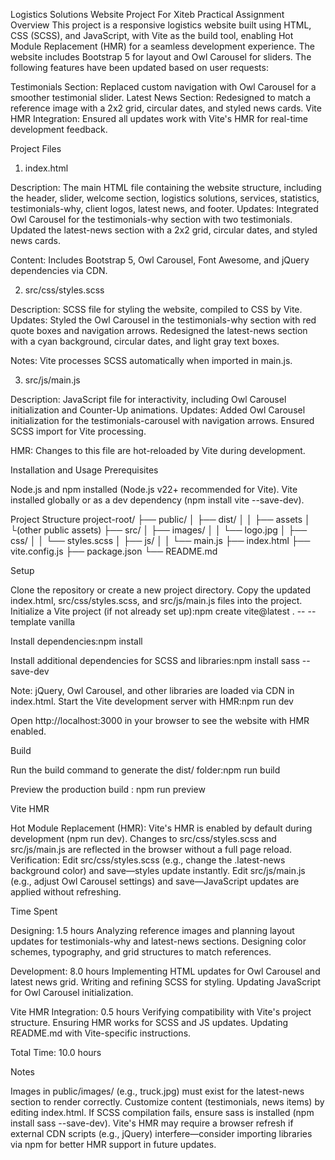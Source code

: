 Logistics Solutions Website Project For Xiteb Practical Assignment
Overview
This project is a responsive logistics website built using HTML, CSS (SCSS), and JavaScript, with Vite as the build tool, enabling Hot Module Replacement (HMR) for a seamless development experience. The website includes Bootstrap 5 for layout and Owl Carousel for sliders. The following features have been updated based on user requests:

Testimonials Section: Replaced custom navigation with Owl Carousel for a smoother testimonial slider.
Latest News Section: Redesigned to match a reference image with a 2x2 grid, circular dates, and styled news cards.
Vite HMR Integration: Ensured all updates work with Vite's HMR for real-time development feedback.

Project Files
1. index.html

Description: The main HTML file containing the website structure, including the header, slider, welcome section, logistics solutions, services, statistics, testimonials-why, client logos, latest news, and footer.
Updates:
Integrated Owl Carousel for the testimonials-why section with two testimonials.
Updated the latest-news section with a 2x2 grid, circular dates, and styled news cards.


Content: Includes Bootstrap 5, Owl Carousel, Font Awesome, and jQuery dependencies via CDN.

2. src/css/styles.scss

Description: SCSS file for styling the website, compiled to CSS by Vite.
Updates:
Styled the Owl Carousel in the testimonials-why section with red quote boxes and navigation arrows.
Redesigned the latest-news section with a cyan background, circular dates, and light gray text boxes.


Notes: Vite processes SCSS automatically when imported in main.js.

3. src/js/main.js

Description: JavaScript file for interactivity, including Owl Carousel initialization and Counter-Up animations.
Updates:
Added Owl Carousel initialization for the testimonials-carousel with navigation arrows.
Ensured SCSS import for Vite processing.


HMR: Changes to this file are hot-reloaded by Vite during development.

Installation and Usage
Prerequisites

Node.js and npm installed (Node.js v22+ recommended for Vite).
Vite installed globally or as a dev dependency (npm install vite --save-dev).

Project Structure
project-root/
├── public/
│   ├── dist/
│   │   ├── assets
│   └(other public assets)
├── src/
│   ├── images/
│   │   └── logo.jpg
│   ├── css/
│   │   └── styles.scss
│   ├── js/
│   │   └── main.js
├── index.html
├── vite.config.js
├── package.json
└── README.md

Setup

Clone the repository or create a new project directory.
Copy the updated index.html, src/css/styles.scss, and src/js/main.js files into the project.
Initialize a Vite project (if not already set up):npm create vite@latest . -- --template vanilla


Install dependencies:npm install


Install additional dependencies for SCSS and libraries:npm install sass --save-dev

Note: jQuery, Owl Carousel, and other libraries are loaded via CDN in index.html.
Start the Vite development server with HMR:npm run dev


Open http://localhost:3000 in your browser to see the website with HMR enabled.

Build

Run the build command to generate the dist/ folder:npm run build


Preview the production build : npm run preview



Vite HMR

Hot Module Replacement (HMR): Vite's HMR is enabled by default during development (npm run dev). Changes to src/css/styles.scss and src/js/main.js are reflected in the browser without a full page reload.
Verification:
Edit src/css/styles.scss (e.g., change the .latest-news background color) and save—styles update instantly.
Edit src/js/main.js (e.g., adjust Owl Carousel settings) and save—JavaScript updates are applied without refreshing.



Time Spent

Designing: 1.5 hours
Analyzing reference images and planning layout updates for testimonials-why and latest-news sections.
Designing color schemes, typography, and grid structures to match references.


Development: 8.0 hours
Implementing HTML updates for Owl Carousel and latest news grid.
Writing and refining SCSS for styling.
Updating JavaScript for Owl Carousel initialization.


Vite HMR Integration: 0.5 hours
Verifying compatibility with Vite's project structure.
Ensuring HMR works for SCSS and JS updates.
Updating README.md with Vite-specific instructions.


Total Time: 10.0 hours

Notes

Images in public/images/ (e.g., truck.jpg) must exist for the latest-news section to render correctly.
Customize content (testimonials, news items) by editing index.html.
If SCSS compilation fails, ensure sass is installed (npm install sass --save-dev).
Vite's HMR may require a browser refresh if external CDN scripts (e.g., jQuery) interfere—consider importing libraries via npm for better HMR support in future updates.


